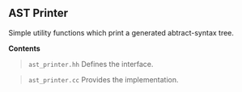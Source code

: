 ## AST Printer

Simple utility functions which print a generated abtract-syntax tree.

**Contents**

> `ast_printer.hh`
Defines the interface.

> `ast_printer.cc`
Provides the implementation.
